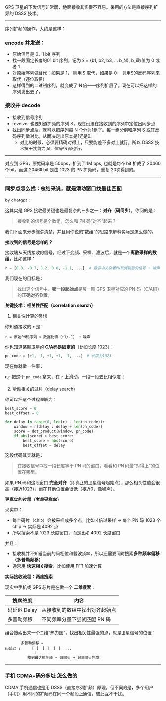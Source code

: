 GPS 卫星的下发信号非常弱，地面接收其实很不容易。采用的方法是直接序列扩频的 DSSS 技术。

----

序列扩频的操作，大约是这样：

### encode 并发送：
- 原始信号是 0、1 bit 序列
- 找一段固定长度的01 bit 序列，记为 S = {b1, b2, b3, ... b_N}, b_i取值为 0 或者 1
- 对原始序列做替代：如果是 1， 则用 S 取代，如果是 0， 则用S的反码序列来取代（逐位取反）
- 这样得到的二进制序列，就变成了 N 倍——序列扩展了。现在可以把这样的序列发出去了。

### 接收并 decode
- 接收到信号序列
- reveiver 也要知道扩频的序列 S，现在设法在接收到的序列中定位出同步点
- 找出同步点后，就可以把序列每 N 个分为1组了。每一组分别和序列 S 或其反码序列做对比，从而决定出原本是1还是0.
  - 对比的时候，必须要精确对得上，只要能差不多对上就行。所以 DSSS 技术抗干扰能力强，信号很弱也行。
 
----

对应到 GPS，原始码率是 50bps，扩到了 1M bps, 也就是每个 bit 扩成了 20460 个bit。而这 20460 bit 是由 1023 的 PN 扩频码，重复 20次得到的。

----

### 同步点怎么找：总结来说，就是滑动窗口找最佳匹配

by chatgpt：
 
这其实是 GPS 接收最关键也是最复杂的一步之一：**对齐（码同步）**。你问的是：

> 接收到的信号是个数组，怎么和 PN 码“对齐”起来？

我们下面来分步骤讲清楚，并且用你说的“数组”的思路来解释实际是怎么做的。

**接收到的信号是怎样的？**

接收端从天线接收的信号，经过下变频、采样、滤波后，就是一个**离散采样的数组**，比如这样：

```python
r = [0.3, -0.7, 0.2, 0.8, -1.1, ...]  # 数字中夹杂着PN码调制后的信号 + 噪声
```

我们现在的目标是：

> 找出这个信号中，**哪一段起始点**是某一颗 GPS 卫星对应的 PN 码（C/A码）的**正确对齐位置**。

**关键技术：相关性匹配（correlation search）**

1. 相关性计算的思想

你知道接收的 `r` 是：

```plaintext
r = 原始PN码序列 × 数据比特（+1/-1） + 噪声
```

你也知道某颗卫星的 **C/A码是固定的**（比如长度 1023）：

```python
pn_code = [+1, -1, +1, +1, -1, ...]  # 长度为1023
```

现在你就做一件事：

👉 把这个 `pn_code` 拿来，在 `r` 上滑动，一段一段去比相似度！

2. 滑动相关的过程（delay search）

你可以把这个过程理解为：

```python
best_score = 0
best_offset = 0

for delay in range(0, len(r) - len(pn_code)):
    window = r[delay : delay + len(pn_code)]
    score = dot_product(window, pn_code)
    if abs(score) > best_score:
        best_score = abs(score)
        best_offset = delay
```

这段代码其实就是：

> 在接收信号中找一段长度等于 PN 码的窗口，看看和 PN 码最“对得上”的位置在哪里。

如果 PN 码和这段窗口 **完全对齐**（即真正的卫星信号起始点），那么相关性值会很高（接近1023），而在其他位置会很低（接近0，像噪声）。

**更真实的过程（考虑采样率）**

现实中：

* 每个码片（chip）会被采样成多个点，比如 4倍过采样 → 每个 PN 码 1023 个 chip → 实际是 4092 点
* 所以搜索不是 1023 长度窗口，而是比如 4092 长度窗口

并且：

* 接收机并不知道当前的码相位和载波频率，所以还需要同时搜索**多种频率偏移（多普勒频移）**
* 通常用 **快速相关搜索**，比如使用 FFT 加速计算

**实际接收流程：两维搜索**

现实中手机或 GPS 芯片是在做一个 **二维搜索**：

| 搜索维度      | 内容               |
| --------- | ---------------- |
| 码延迟 Delay | 从接收到的数组中找出对齐起始点  |
| 多普勒频移     | 不同频率分量下尝试匹配 PN 码 |

组合搜索出来一个二维“热力图”，找出相关性最强的点，就是卫星信号的位置：

```plaintext
       多普勒频移 →
码延迟 ↓     [ ]  [ ]  [ ]  ...
             ↓
          找到最大相关峰 → 码同步 + 频率同步完成
```

----

### 手机 CDMA=码分多址 怎么做的

CDMA 手机通信也是用 DSSS（直接序列扩频）原理，但不同的是，多个用户（手机）用不同的扩频码在同一个频段上通信，彼此互不干扰。
